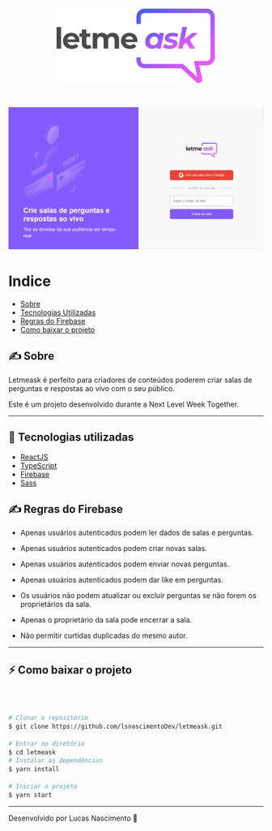 <h1 align="center">
<img src="public/logo.svg"/>

<h1 align="center">
<img src="public/home.png"/>



# Indice

- [Sobre](#-sobre)
- [Tecnologias Utilizadas](#-tecnologias-utilizadas)
- [Regras do Firebase](#-regras-firebase)
- [Como baixar o projeto](#-como-baixar-o-projeto)


## ✍ Sobre

Letmeask é perfeito para criadores de conteúdos poderem criar salas de perguntas e respostas ao vivo com o seu público.

Este é um projeto desenvolvido durante a Next Level Week Together.

---

## 🔧 Tecnologias utilizadas


- [ReactJS](https://reactjs.org)
- [TypeScript](https://www.typescriptlang.org)
- [Firebase](https://firebase.google.com/?hl=pt)
- [Sass](https://sass-lang.com/guide)


## ✍ Regras do Firebase

- Apenas usuários autenticados podem ler dados de salas e perguntas.

- Apenas usuários autenticados podem criar novas salas.

- Apenas usuários autenticados podem enviar novas perguntas.

- Apenas usuários autenticados podem dar like em perguntas.

- Os usuários não podem atualizar ou excluir perguntas se não forem os proprietários da sala.

- Apenas o proprietário da sala pode encerrar a sala.

- Não permitir curtidas duplicadas do mesmo autor.

---

## ⚡ Como baixar o projeto
</br>

```bash

# Clonar o repositório
$ git clone https://github.com/lsnascimentoDev/letmeask.git

# Entrar no diretório
$ cd letmeask
# Instalar as dependências
$ yarn install

# Iniciar o projeto
$ yarn start
```


---

Desenvolvido por Lucas Nascimento 💪

